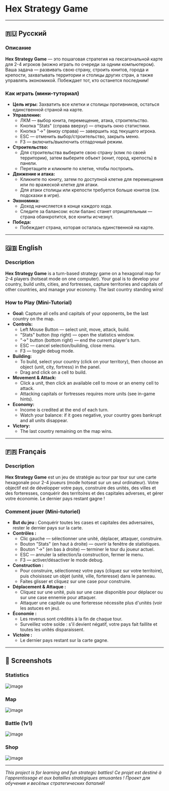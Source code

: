 # Hex Strategy Game

---

## 🇷🇺 Русский

### Описание

**Hex Strategy Game** — это пошаговая стратегия на гексагональной карте для 2-4 игроков (можно играть по очереди за одним компьютером). Ваша задача — развивать свою страну, строить юнитов, города и крепости, захватывать территории и столицы других стран, а также управлять экономикой. Побеждает тот, кто останется последним!

### Как играть (мини-туториал)

- **Цель игры:** Захватить все клетки и столицы противников, остаться единственной страной на карте.
- **Управление:**
  - ЛКМ — выбор юнита, перемещение, атака, строительство.
  - Кнопка "Stats" (справа вверху) — открыть окно статистики.
  - Кнопка "->" (внизу справа) — завершить ход текущего игрока.
  - ESC — отменить выбор/строительство, закрыть меню.
  - F3 — включить/выключить отладочный режим.
- **Строительство:**
  - Для строительства выберите свою страну (клик по своей территории), затем выберите объект (юнит, город, крепость) в панели.
  - Перетащите и кликните по клетке, чтобы построить.
- **Движение и атака:**
  - Кликните по юниту, затем по доступной клетке для перемещения или по вражеской клетке для атаки.
  - Для атаки столицы или крепости требуется больше юнитов (см. подсказки в игре).
- **Экономика:**
  - Доход начисляется в конце каждого хода.
  - Следите за балансом: если баланс станет отрицательным — страна обанкротится, все юниты исчезнут.
- **Победа:**
  - Побеждает страна, которая осталась единственной на карте.

---

## 🇬🇧 English

### Description

**Hex Strategy Game** is a turn-based strategy game on a hexagonal map for 2-4 players (hotseat mode on one computer). Your goal is to develop your country, build units, cities, and fortresses, capture territories and capitals of other countries, and manage your economy. The last country standing wins!

### How to Play (Mini-Tutorial)

- **Goal:** Capture all cells and capitals of your opponents, be the last country on the map.
- **Controls:**
  - Left Mouse Button — select unit, move, attack, build.
  - "Stats" button (top right) — open the statistics window.
  - "->" button (bottom right) — end the current player's turn.
  - ESC — cancel selection/building, close menu.
  - F3 — toggle debug mode.
- **Building:**
  - To build, select your country (click on your territory), then choose an object (unit, city, fortress) in the panel.
  - Drag and click on a cell to build.
- **Movement & Attack:**
  - Click a unit, then click an available cell to move or an enemy cell to attack.
  - Attacking capitals or fortresses requires more units (see in-game hints).
- **Economy:**
  - Income is credited at the end of each turn.
  - Watch your balance: if it goes negative, your country goes bankrupt and all units disappear.
- **Victory:**
  - The last country remaining on the map wins.

---

## 🇫🇷 Français

### Description

**Hex Strategy Game** est un jeu de stratégie au tour par tour sur une carte hexagonale pour 2-4 joueurs (mode hotseat sur un seul ordinateur). Votre objectif est de développer votre pays, construire des unités, des villes et des forteresses, conquérir des territoires et des capitales adverses, et gérer votre économie. Le dernier pays restant gagne !

### Comment jouer (Mini-tutoriel)

- **But du jeu :** Conquérir toutes les cases et capitales des adversaires, rester le dernier pays sur la carte.
- **Contrôles :**
  - Clic gauche — sélectionner une unité, déplacer, attaquer, construire.
  - Bouton "Stats" (en haut à droite) — ouvrir la fenêtre de statistiques.
  - Bouton "->" (en bas à droite) — terminer le tour du joueur actuel.
  - ESC — annuler la sélection/la construction, fermer le menu.
  - F3 — activer/désactiver le mode debug.
- **Construction :**
  - Pour construire, sélectionnez votre pays (cliquez sur votre territoire), puis choisissez un objet (unité, ville, forteresse) dans le panneau.
  - Faites glisser et cliquez sur une case pour construire.
- **Déplacement & Attaque :**
  - Cliquez sur une unité, puis sur une case disponible pour déplacer ou sur une case ennemie pour attaquer.
  - Attaquer une capitale ou une forteresse nécessite plus d'unités (voir les astuces en jeu).
- **Économie :**
  - Les revenus sont crédités à la fin de chaque tour.
  - Surveillez votre solde : s'il devient négatif, votre pays fait faillite et toutes les unités disparaissent.
- **Victoire :**
  - Le dernier pays restant sur la carte gagne.

---

## 📸 Screenshots

### Statistics
![image](https://github.com/user-attachments/assets/f8138b70-cc28-4669-89a6-bf87bad4eff6)


### Map
![image](https://github.com/user-attachments/assets/f5e82027-12b5-4a14-9c61-8d8ede53b081)


### Battle (1v1)
![image](https://github.com/user-attachments/assets/ab0e748a-cfff-4430-9e7f-220f8f5d542a)

### Shop
![image](https://github.com/user-attachments/assets/17ea6af1-df99-4bb4-8186-389b3c14543b)



---

_This project is for learning and fun strategic battles!_
_Ce projet est destiné à l'apprentissage et aux batailles stratégiques amusantes !_
_Проект для обучения и весёлых стратегических баталий!_
